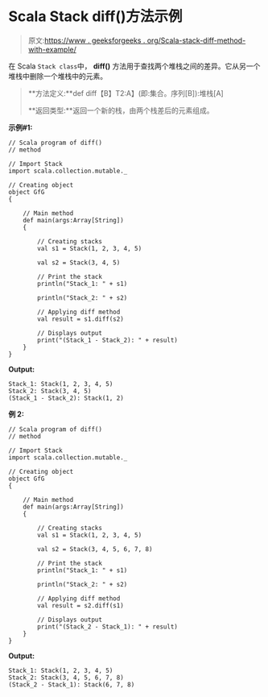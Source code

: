 # Scala Stack diff()方法示例

> 原文:[https://www . geeksforgeeks . org/Scala-stack-diff-method-with-example/](https://www.geeksforgeeks.org/scala-stack-diff-method-with-example/)

在 Scala `Stack class`中， **diff()** 方法用于查找两个堆栈之间的差异。它从另一个堆栈中删除一个堆栈中的元素。

> **方法定义:**def diff【B】T2:A】(即:集合。序列[B]):堆栈[A]
> 
> **返回类型:**返回一个新的栈，由两个栈差后的元素组成。

**示例#1:**

```
// Scala program of diff() 
// method 

// Import Stack 
import scala.collection.mutable._

// Creating object 
object GfG 
{ 

    // Main method 
    def main(args:Array[String]) 
    { 

        // Creating stacks  
        val s1 = Stack(1, 2, 3, 4, 5)  

        val s2 = Stack(3, 4, 5)  

        // Print the stack 
        println("Stack_1: " + s1) 

        println("Stack_2: " + s2) 

        // Applying diff method  
        val result = s1.diff(s2)  

        // Displays output  
        print("(Stack_1 - Stack_2): " + result)
    } 
} 
```

**Output:**

```
Stack_1: Stack(1, 2, 3, 4, 5)
Stack_2: Stack(3, 4, 5)
(Stack_1 - Stack_2): Stack(1, 2)

```

**例 2:**

```
// Scala program of diff() 
// method 

// Import Stack 
import scala.collection.mutable._

// Creating object 
object GfG 
{ 

    // Main method 
    def main(args:Array[String]) 
    { 

        // Creating stacks  
        val s1 = Stack(1, 2, 3, 4, 5)  

        val s2 = Stack(3, 4, 5, 6, 7, 8)  

        // Print the stack 
        println("Stack_1: " + s1) 

        println("Stack_2: " + s2) 

        // Applying diff method  
        val result = s2.diff(s1)  

        // Displays output  
        print("(Stack_2 - Stack_1): " + result)
    } 
} 
```

**Output:**

```
Stack_1: Stack(1, 2, 3, 4, 5)
Stack_2: Stack(3, 4, 5, 6, 7, 8)
(Stack_2 - Stack_1): Stack(6, 7, 8)

```